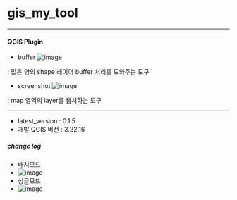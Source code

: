 # gis_my_tool

---

#### QGIS Plugin

* buffer ![image](https://github.com/MHJO/buffer_batch/assets/107253765/ae196def-e22d-41d4-a6f5-d3df256be507)


: 많은 양의 shape 레이어 buffer 처리를 도와주는 도구

* screenshot ![image](https://github.com/MHJO/buffer_batch/assets/107253765/25717d9e-d942-44a2-b7cc-af69790b92af)

: map 영역의 layer를 캡쳐하는 도구

---
* latest_version : 0.1.5
* 개발 QGIS 버전 :  3.22.16

##### change log
* 배치모드
* ![image](https://github.com/MHJO/buffer_batch/assets/107253765/df18868a-fb2e-4221-875d-47e9fa52b7b3)
* 싱글모드
* ![image](https://github.com/MHJO/buffer_batch/assets/107253765/fa5ec6b0-5061-498d-8a0b-1059381d6d10)




